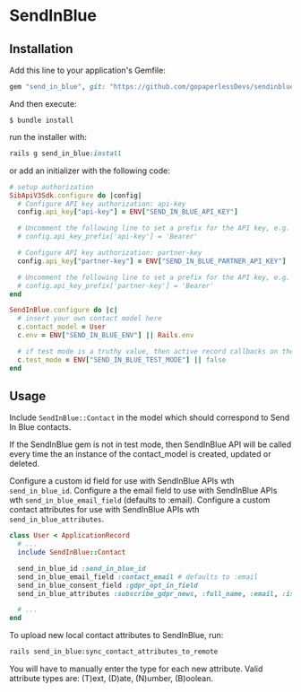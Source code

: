# SendInBlue

## Installation

Add this line to your application's Gemfile:

```ruby
gem "send_in_blue", git: "https://github.com/gopaperlessDevs/sendinblue-v3.git"
```

And then execute:

    $ bundle install


run the installer with:

```ruby
rails g send_in_blue:install
```

or add an initializer with the following code:

```ruby
# setup authorization
SibApiV3Sdk.configure do |config|
  # Configure API key authorization: api-key
  config.api_key["api-key"] = ENV["SEND_IN_BLUE_API_KEY"]

  # Uncomment the following line to set a prefix for the API key, e.g. 'Bearer' (defaults to nil)
  # config.api_key_prefix['api-key'] = 'Bearer'

  # Configure API key authorization: partner-key
  config.api_key["partner-key"] = ENV["SEND_IN_BLUE_PARTNER_API_KEY"]

  # Uncomment the following line to set a prefix for the API key, e.g. 'Bearer' (defaults to nil)
  # config.api_key_prefix['partner-key'] = 'Bearer'
end

SendInBlue.configure do |c|
  # insert your own contact model here
  c.contact_model = User
  c.env = ENV["SEND_IN_BLUE_ENV"] || Rails.env

  # if test mode is a truthy value, then active record callbacks on the contact model will not be called
  c.test_mode = ENV["SEND_IN_BLUE_TEST_MODE"] || false
end
```

## Usage

Include ```SendInBlue::Contact``` in the model which should correspond to Send In Blue contacts.

If the SendInBlue gem is not in test mode, then SendInBlue API will be called every time the an instance of the contact_model is created, updated or deleted.

Configure a custom id field for use with SendInBlue APIs wth ```send_in_blue_id```.
Configure a the email field to use with SendInBlue APIs wth ```send_in_blue_email_field``` (defaults to :email).
Configure a custom contact attributes for use with SendInBlue APIs wth ```send_in_blue_attributes```.


```ruby
class User < ApplicationRecord
  # ...
  include SendInBlue::Contact

  send_in_blue_id :send_in_blue_id
  send_in_blue_email_field :contact_email # defaults to :email
  send_in_blue_consent_field :gdpr_opt_in_field
  send_in_blue_attributes :subscribe_gdpr_news, :full_name, :email, :is_subscribed #, ...

  # ...
end
```

To upload new local contact attributes to SendInBlue, run:
```bash
rails send_in_blue:sync_contact_attributes_to_remote
```

You will have to manually enter the type for each new attribute. Valid attribute types are: (T)ext, (D)ate, (N)umber, (B)oolean.
